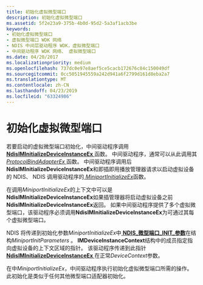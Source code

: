 ```yaml
---
title: 初始化虚拟微型端口
description: 初始化虚拟微型端口
ms.assetid: 5f2e23a9-375b-4b0d-95d2-5a3af1acb3be
keywords:
- 初始化虚拟微型端口
- 虚拟微型端口 WDK 网络
- NDIS 中间层驱动程序 WDK，虚拟微型端口
- 中间驱动程序 WDK 网络、 虚拟微型端口
ms.date: 04/20/2017
ms.localizationpriority: medium
ms.openlocfilehash: 737dc0e97e8aef5ce5cacb172676c84c150049df
ms.sourcegitcommit: 0cc5051945559a242d941a6f2799d161d8eba2a7
ms.translationtype: MT
ms.contentlocale: zh-CN
ms.lasthandoff: 04/23/2019
ms.locfileid: "63324986"
---
```

# <a name="initializing-a-virtual-miniport"></a>初始化虚拟微型端口





若要启动的虚拟微型端口初始化，中间驱动程序调用[ **NdisIMInitializeDeviceInstanceEx** ](https://msdn.microsoft.com/library/windows/hardware/ff562727)函数。 中间驱动程序，通常可以从此调用其[ *ProtocolBindAdapterEx* ](https://msdn.microsoft.com/library/windows/hardware/ff570220)函数。 中间驱动程序调用后**NdisIMInitializeDeviceInstanceEx**和即插即用播放管理器请求以启动虚拟设备的 NDIS、 NDIS 调用驱动程序的[ *MiniportInitializeEx*](https://msdn.microsoft.com/library/windows/hardware/ff559389)函数。

在调用*MiniportInitializeEx*的上下文中可以是**NdisIMInitializeDeviceInstanceEx**如果插管理器将启动虚拟设备之前**NdisIMInitializeDeviceInstanceEx**返回。 如果中间驱动程序提供了多个虚拟微型端口，该驱动程序必须调用**NdisIMInitializeDeviceInstanceEx**为可通过其每个虚拟微型端口。

NDIS 将传递到初始化参数*MiniportInitializeEx*中[ **NDIS\_微型端口\_INIT\_参数**](https://msdn.microsoft.com/library/windows/hardware/ff565972)在结构*MiniportInitParameters* 。 **IMDeviceInstanceContext**结构中的成员指定指向虚拟设备的上下文区域的指针。 该驱动程序传递到此指针[ **NdisIMInitializeDeviceInstanceEx** ](https://msdn.microsoft.com/library/windows/hardware/ff562727)在正常*DeviceContext*参数。

在中*MiniportInitializeEx*，中间驱动程序执行初始化虚拟微型端口所需的操作。 此初始化是类似于任何其他微型端口适配器初始化。

 

 





